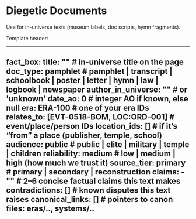 # Diegetic Documents

Use for in-universe texts (museum labels, doc scripts, hymn fragments).

Template header:

---
fact_box:
  title: ""                # in-universe title on the page
  doc_type: pamphlet       # pamphlet | transcript | schoolbook | poster | letter | hymn | law | logbook | newspaper
  author_in_universe: ""   # or 'unknown'
  date_ao: 0               # integer AO if known, else null
  era: ERA-100             # one of your era IDs
  relates_to: [EVT-0518-BOM, LOC:ORD-001]   # event/place/person IDs
  location_ids: []         # if it’s “from” a place (publisher, temple, school)
  audience: public         # public | elite | military | temple | children
  reliability: medium      # low | medium | high (how much we trust it)
  source_tier: primary     # primary | secondary | reconstruction
  claims:
    - ""                   # 2–6 concise factual claims this text makes
  contradictions: []       # known disputes this text raises
  canonical_links: []      # pointers to canon files: eras/.., systems/..
---
